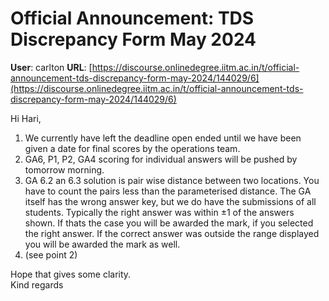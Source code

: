 # Official Announcement: TDS Discrepancy Form May 2024

**User**: carlton
**URL**: [https://discourse.onlinedegree.iitm.ac.in/t/official-announcement-tds-discrepancy-form-may-2024/144029/6](https://discourse.onlinedegree.iitm.ac.in/t/official-announcement-tds-discrepancy-form-may-2024/144029/6)

Hi Hari,

1. We currently have left the deadline open ended until we have been given a date for final scores by the operations team.
2. GA6, P1, P2, GA4 scoring for individual answers will be pushed by tomorrow morning.
3. GA 6.2 an 6.3 solution is pair wise distance between two locations. You have to count the pairs less than the parameterised distance. The GA itself has the wrong answer key, but we do have the submissions of all students. Typically the right answer was within ±1 of the answers shown. If thats the case you will be awarded the mark, if you selected the right answer. If the correct answer was outside the range displayed you will be awarded the mark as well.
4. (see point 2)

Hope that gives some clarity.  
Kind regards
